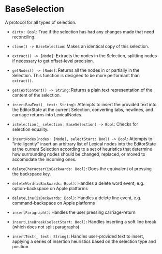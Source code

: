 
# BaseSelection

A protocol for all types of selection.

- `dirty: Bool`: True if the selection has had any changes made that need reconciling.

- `clone() -> BaseSelection`: Makes an identical copy of this selection.

- `extract() -> [Node]`: Extracts the nodes in the Selection, splitting 
  nodes if necessary to get offset-level precision.

- `getNodes() -> [Node]`: 
    Returns all the nodes in or partially in the Selection. 
    This function is designed to be more performant than ``extract()``.

- `getTextContent() -> String`: Returns a plain text representation of the content of the selection.

- `insertRawText(_ text: String)`: Attempts to insert the provided text into the EditorState at the current Selection, converting tabs, newlines, and carriage returns into LexicalNodes.

- `isSelection(_ selection: BaseSelection) -> Bool`: Checks for selection equality.

- `insertNodes(nodes: [Node], selectStart: Bool) -> Bool`: 
    Attempts to "intelligently" insert an arbitrary list of Lexical nodes into the EditorState at the
    current Selection according to a set of heuristics that determine how surrounding nodes
    should be changed, replaced, or moved to accomodate the incoming ones.

- `deleteCharacter(isBackwards: Bool)`: Does the equivalent of pressing the backspace key.

- `deleteWord(isBackwards: Bool)`: Handles a delete word event, e.g. option-backspace on Apple platforms

- `deleteLine(isBackwards: Bool)`: Handles a delete line event, e.g. command-backspace on Apple platforms

- `insertParagraph()`: Handles the user pressing carriage-return

- `insertLineBreak(selectStart: Bool)`: Handles inserting a soft line break (which does not split paragraphs)

- `insertText(_ text: String)`: 
    Handles user-provided text to insert, applying a series of insertion heuristics based 
    on the selection type and position.

